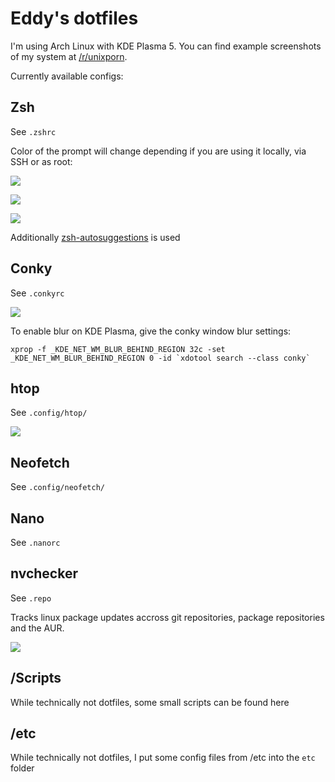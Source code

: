 # Eddy's dotfiles

I'm using Arch Linux with KDE Plasma 5. You can find example screenshots of my system at [/r/unixporn](https://www.reddit.com/r/unixporn/comments/a8r98x/kde_my_first_try/).

Currently available configs:

## Zsh

See `.zshrc`

Color of the prompt will change depending if you are using it locally, via SSH or as root:

![](https://i.imgur.com/Oaw7KBL.png)

![](https://i.imgur.com/7oVpFKJ.png)

![](https://i.imgur.com/Bscx0TJ.png)

Additionally [zsh-autosuggestions](https://www.archlinux.org/packages/community/any/zsh-autosuggestions/) is used

## Conky

See `.conkyrc`

![](https://i.imgur.com/R4wR65P.png)

To enable blur on KDE Plasma, give the conky window blur settings:

    xprop -f _KDE_NET_WM_BLUR_BEHIND_REGION 32c -set _KDE_NET_WM_BLUR_BEHIND_REGION 0 -id `xdotool search --class conky`

## htop

See `.config/htop/`

![](https://i.imgur.com/xW16OUG.png)

## Neofetch

See `.config/neofetch/`

## Nano

See `.nanorc`

## nvchecker

See `.repo`

Tracks linux package updates accross git repositories, package repositories and the AUR.

![](https://i.imgur.com/NbVvLpJ.png)

## /Scripts

While technically not dotfiles, some small scripts can be found here

## /etc

While technically not dotfiles, I put some config files from /etc into the `etc` folder
